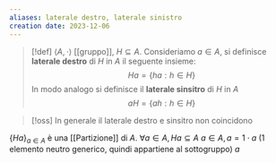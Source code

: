```yaml
---
aliases: laterale destro, laterale sinistro
creation date: 2023-12-06
---
```


>[!def]
>$\left< A, \cdot \right>$ [[gruppo]], $H \subseteq A$. Consideriamo $a \in A$, si definisce **laterale destro** di $H$ in $A$ il seguente insieme:
>$$Ha = \{ ha : h \in H \}$$
>In modo analogo si definisce il **laterale sinsitro** di $H$ in $A$
>$$ aH = \{ ah : h \in H \} $$


>[!oss]
>In generale il laterale destro e sinsitro non coincidono


$\{ Ha \}_{a \in A}$ è una [[Partizione]] di $A$.
$\forall a \in A, Ha \subseteq A$
$a \in A, a = 1 \cdot a$ (1 elemento neutro generico, quindi appartiene al sottogruppo)  $a$